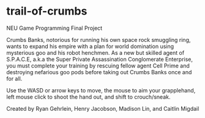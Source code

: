 # trail-of-crumbs
NEU Game Programming Final Project

Crumbs Banks, notorious for running his own space rock smuggling ring, wants to expand his empire with a plan for world domination using mysterious goo and his robot henchmen. As a new but skilled agent of S.P.A.C.E, a.k.a the Super Private Assassination Conglomerate Enterprise, you must complete your training by rescuing fellow agent Cell Prime and destroying nefarious goo pods before taking out Crumbs Banks once and for all.

Use the WASD or arrow keys to move, the mouse to aim your grapplehand, left mouse click to shoot the hand out, and shift to crouch/sneak.

Created by Ryan Gehrlein, Henry Jacobson, Madison Lin, and Caitlin Migdail
